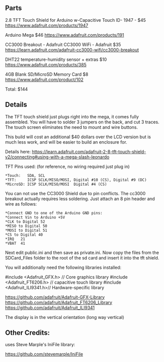 
Parts
------------------------

2.8 TFT Touch Shield for Arduino w-Capacitive Touch ID- 1947 - $45 
https://www.adafruit.com/products/1947

Arduino Mega $46
https://www.adafruit.com/products/191

CC3000 Breakout - Adafruit CC3000 WiFi - Adafruit $35
https://learn.adafruit.com/adafruit-cc3000-wifi/cc3000-breakout

DHT22 temperature-humidity sensor + extras $10
https://www.adafruit.com/products/385

4GB Blank SD/MicroSD Memory Card $8
https://www.adafruit.com/product/102

Total: $144 


Details
------------------------
The TFT touch shield just plugs right into the mega, it comes fully
assembled. You will have to solder 3 jumpers on the back, and cut 3
traces. The touch screen eliminates the need to mount and wire buttons. 

This build will cost an additional $40 dollars over the LCD version
but is much less work, and will be easier to build an enclosure for.

Details here:
https://learn.adafruit.com/adafruit-2-8-tft-touch-shield-v2/connecting#using-with-a-mega-slash-leonardo

TFT Pins used: (for reference, no wiring required just plug in)

    *Touch:   SDA, SCL 
    *TFT:     ICSP SCLK/MISO/MOSI, Digital #10 (CS), Digital #9 (DC)
    *MicroSD: ICSP SCLK/MISO/MOSI  Digital #4 (CS)

You can not use the CC3000 Shield due to pin conflicts. The cc3000 breakout
actually requires less soldering. Just attach an 8 pin header and wire
as follows:

    *Connect GND to one of the Arduino GND pins:
    *Connect Vin to Arduino +5V
    *CLK to Digital 52
    *MISO to Digital 50
    *MOSI to Digital 51
    *CS to Digital 40
    *IRQ   21  
    *VBAT  41

Next edit public.ini and then save as private.ini. 
Now copy the files from the SDCard_Files folder
to the root of the sd card and insert it into the tft shield.


You will additionally need the following libraries installed:

#include <Adafruit_GFX.h>    // Core graphics library
#include <Adafruit_FT6206.h> // capacitive touch library
#include <Adafruit_ILI9341.h>// Hardware-specific library 

https://github.com/adafruit/Adafruit-GFX-Library
https://github.com/adafruit/Adafruit_FT6206_Library
https://github.com/adafruit/Adafruit_ILI9341

The display is in the vertical orientation (long way vertical)


Other Credits:
------------------------------

uses Steve Marple's IniFile library: 

https://github.com/stevemarple/IniFile


